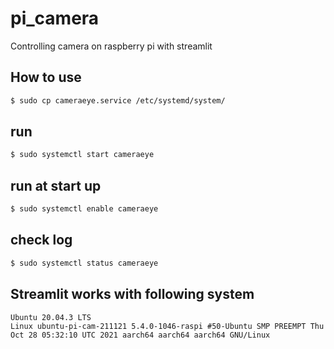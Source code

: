 # pi_camera
Controlling camera on raspberry pi with streamlit

## How to use
```bash
$ sudo cp cameraeye.service /etc/systemd/system/
```

## run
```bash
$ sudo systemctl start cameraeye
```

## run at start up
```bash
$ sudo systemctl enable cameraeye
```

## check log
```bash
$ sudo systemctl status cameraeye
```

## Streamlit works with following system
```
Ubuntu 20.04.3 LTS
Linux ubuntu-pi-cam-211121 5.4.0-1046-raspi #50-Ubuntu SMP PREEMPT Thu Oct 28 05:32:10 UTC 2021 aarch64 aarch64 aarch64 GNU/Linux
```